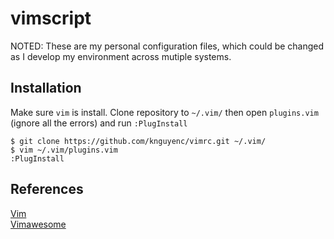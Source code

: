 # vimscript
NOTED: These are my personal configuration files, which could be changed as I develop my environment across mutiple systems.

## Installation
Make sure `vim` is install. Clone repository to `~/.vim/` then open `plugins.vim` (ignore all the errors) and run `:PlugInstall`
```shell script
$ git clone https://github.com/knguyenc/vimrc.git ~/.vim/
$ vim ~/.vim/plugins.vim
:PlugInstall
```

## References
[Vim](https://www.vim.org/)\
[Vimawesome](https://vimawesome.com/)
